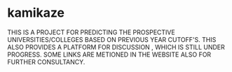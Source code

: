# kamikaze

THIS IS A PROJECT FOR PREDICTING THE PROSPECTIVE UNIVERSITIES/COLLEGES BASED ON PREVIOUS YEAR CUTOFF'S.
THIS ALSO PROVIDES A PLATFORM FOR DISCUSSION , WHICH IS STILL UNDER PROGRESS.
SOME LINKS ARE METIONED IN THE WEBSITE ALSO FOR FURTHER CONSULTANCY.
